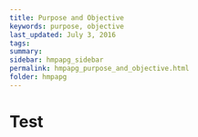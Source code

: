 ```yaml
---
title: Purpose and Objective
keywords: purpose, objective
last_updated: July 3, 2016
tags:
summary:
sidebar: hmpapg_sidebar
permalink: hmpapg_purpose_and_objective.html
folder: hmpapg
---
```


# Test
